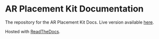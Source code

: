 # AR Placement Kit Documentation

The repository for the AR Placement Kit Docs.
Live version available [here](https://arplacementkit-docs.readthedocs.io/en/latest/).

Hosted with [ReadTheDocs](https://readthedocs.org/).
